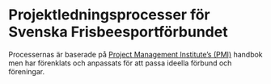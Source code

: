 # Projektledningsprocesser för Svenska Frisbeesportförbundet

Processernas är baserade på [Project Management Institute’s (PMI)](http://pmi.org) handbok men har förenklats och 
anpassats för att passa ideella förbund och föreningar.
